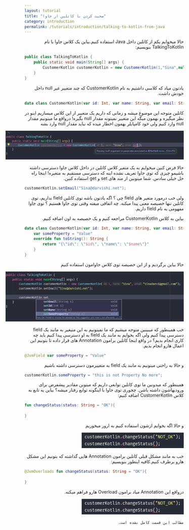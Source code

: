 ```yaml
---
layout: tutorial
title: "صحبت کردن با کاتلین از جاوا"
category: introduction
permalink: /tutorials/introduction/talking-to-kotlin-from-java
---
```



<div dir="rtl" markdown="1">



حالا میخوایم یکم از کاتلین داخل Java استفاده کنیم.بیاین یک کلاس جاوا با نام TalkingToKotlin بنویسیم:

</div>

```java
public class TalkingToKotlin {
    public static void main(String[] args) {
        CustomerKotlin customerKotlin = new CustomerKotlin(1,"Sina",null);
    }
}
```

<div dir="rtl" markdown="1">

یادتون میاد که کلاسی داشتیم به نام CustomerKotlin که چند متغییر غیر null داخل خودش داشت.

</div>

```kotlin
data class CustomerKotlin(var id: Int, var name: String, var email: String)
```

<div dir="rtl" markdown="1">

کاتلین متوجه این موضوع میشه و زمانی که داریم یک متغییر از این کلاس میسازیم اینو در نظر میگیره و بهمون میگه این متغییر نمیتونه مقدار null بگیره! درواقع ما میتونیم مقدار null وارد کنیم ولی خود کامپایلر بهمون اخطار میده که نباید مقدار null وارد بشه

<p style="width: calc(100% + 60px);">
<img src="/assets/img/introduction/talking-to-kotlin-from-java/warning-1.PNG" />
</p>

حالا فرض کنین میخوایم به یک متغیر کلاس کاتلین در داخل کلاس جاوا دسترسی داشته باشیمو چیزی که توی جاوا تعریف نشده اینه که دسترسی مستقیم به متغیره! اینجا راه حل خیلی سادس. شما میتونین از متد های set و get استفاده کنین.

</div>

```java
customerKotlin.setEmail("Sina@darvishi.net");
```

<div dir="rtl" markdown="1">

ولی خب درمورد متغیر های field چی ؟ اگه یادتون باشه توی کاتلین field نداریم، توی کاتلین تنها خصیصه معنی پیدا میکنه. چه اتفاقی میفته وقتی توی جاوا هستیم ؟ توی جاوا مفهومی به نام field داریم. 

بیاین به کلاس CustomerKotlin مراجعه کنیم و یک خصیصه به اون اضافه کنیم.

</div>

```kotlin
data class CustomerKotlin(var id: Int, var name: String, var email: String){
    var someProperty = "Value"
    override fun toString(): String {
        return "{\"id\": \"$id\", \"name\": \"$name\"}"
    }
}
```

<div dir="rtl" markdown="1">

حالا بیاین برگردیم و از این خصیصه توی کلاس جاوامون استفاده کنیم

<p style="width: calc(100% + 60px);">
<img src="/assets/img/introduction/talking-to-kotlin-from-java/warning-2.PNG" />
</p>

خب همینطور که میبینین متوجه میشیم که ما نمیتونیم به این متیغیر به مانند یک field دسترسی پیدا کنیم ولی اگه بخوایم به مانند یک field به او دسترسی پیدا کنیم باید چه کاری انجام بدیم؟ در واقع اینجا کاتلین برامون Annotation های قرار داده تا بتونیم این اعمال هارو انجام بدیم.

</div>

```kotlin
@JvmField var someProperty = "Value"
```

<div dir="rtl" markdown="1">

و حالا به راحتی میتونیم به مانند یک field به متغییرمون دسترسی داشته باشیم

</div>

```java
customerKotlin.someProperty = "this is not Property No more";
```

<div dir="rtl" markdown="1">

همینطور که میدونین ما توی کاتلین توابعی داریم که میتونن مقادیر پیشفرض برای ورودیهاشون داشته باشن. چجوری توی جاوا با اینگونه توابع رفتار میشه؟ بیاین یه تابع به کلاس CustomerKotlin اضافه کنیم:

</div>

```kotlin
fun changeStatus(status: String = "OK"){

}
```

<div dir="rtl" markdown="1">

و حالا اگه بخوایم ازشون استفاده کنیم به ارور میخوریم

<p style="width: calc(100% + 60px);">
<img src="/assets/img/introduction/talking-to-kotlin-from-java/error-1.PNG" />
</p>

خب به مانند مشکل قبلی کاتلین برامون Annotation هایی گذاشته که بتونیم این مشکل هارو برطرف کنیم.کافیه اینطور بنویسیم:

</div>

```kotlin
@JvmOverloads fun changeStatus(status: String = "OK"){

}
```

<div dir="rtl" markdown="1">

درواقع این Annotation میاد برامون Overload هارو فراهم میکنه.

<p style="width: calc(100% + 60px);">
<img src="/assets/img/introduction/talking-to-kotlin-from-java/error-1.PNG" />
</p>

    مطالب این قسمت کامل نشده است.
</div>


